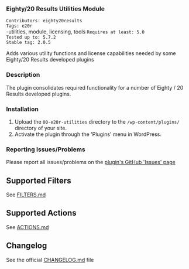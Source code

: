 ### Eighty/20 Results Utilities Module
`Contributors: eighty20results` <br />
`Tags: e20r` <br />-utilities, module, licensing, tools
`Requires at least: 5.0` <br />
`Tested up to: 5.7.2` <br />
`Stable tag: 2.0.5` <br />

Adds various utility functions and license capabilities needed by some Eighty/20 Results developed plugins

### Description
The plugin consolidates required functionality for a number of Eighty / 20 Results developed plugins.

### Installation

1. Upload the `00-e20r-utilities` directory to the `/wp-content/plugins/` directory of your site.
1. Activate the plugin through the 'Plugins' menu in WordPress.

### Reporting Issues/Problems
Please report all issues/problems on the [plugin's GitHub 'Issues' page](https://github.com/eighty20results/Utilities/issues)

## Supported Filters
See [FILTERS.md](./docs/FILTERS.md)

## Supported Actions
See [ACTIONS.md](./docs/ACTIONS.md)

## Changelog
See the official [CHANGELOG.md](CHANGELOG.md) file

